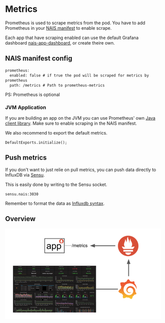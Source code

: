 Metrics
=======

Prometheus is used to scrape metrics from the pod. You have to add Prometheus in your [NAIS manifest](/documentation/contracts/README.md#nais-manifest) to enable scrape.

Each app that have scraping enabled can use the default Grafana dashboard [nais-app-dashboard](https://grafana.adeo.no/dashboard/db/nais-app-dashboard), or create theire own.


## NAIS manifest config

```
prometheus:
  enabled: false # if true the pod will be scraped for metrics by prometheus
  path: /metrics # Path to prometheus-metrics
```

PS: Prometheus is optional

### JVM Application

If you are building an app on the JVM you can use Prometheus' own [Java client library](https://github.com/prometheus/client_java). Make sure to enable scraping in the NAIS manifest.

We also recommend to export the default metrics.

```
DefaultExports.initialize();
```


## Push metrics

If you don't want to just relie on pull metrics, you can push data directly to InfluxDB via [Sensu](https://sensu.io/).

This is easily done by writing to the Sensu socket.

```
sensu.nais:3030
```

Remember to format the data as [Influxdb syntax](https:/s.influxdata.com/influxdb/v1.5/write_protocols/line_protocol_tutorial/#syntax).


## Overview

![overview](../_media/metrics_overview.png)
